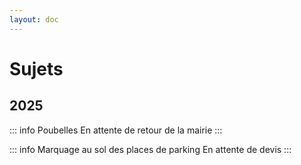 ```yaml
---
layout: doc
---
```


# Sujets

## 2025

::: info Poubelles
En attente de retour de la mairie
:::

::: info Marquage au sol des places de parking
En attente de devis
:::